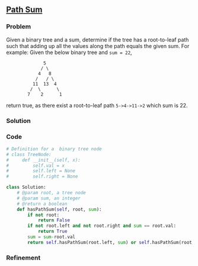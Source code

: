 ## [Path Sum](https://leetcode.com/problems/path-sum/)

### Problem

 Given a binary tree and a sum, determine if the tree has a root-to-leaf path such that adding up all the values along the path equals the given sum.
For example:
Given the below binary tree and `sum = 22`,
```
              5
             / \
            4   8
           /   / \
          11  13  4
         /  \      \
        7    2      1
```
return true, as there exist a root-to-leaf path `5->4->11->2` which sum is 22.

### Solution


### Code

``` Python
# Definition for a  binary tree node
# class TreeNode:
#     def __init__(self, x):
#         self.val = x
#         self.left = None
#         self.right = None

class Solution:
    # @param root, a tree node
    # @param sum, an integer
    # @return a boolean
    def hasPathSum(self, root, sum):
        if not root:
            return False
        if not root.left and not root.right and sum == root.val:
            return True
        sum = sum-root.val
        return self.hasPathSum(root.left, sum) or self.hasPathSum(root.right, sum)
```

### Refinement
